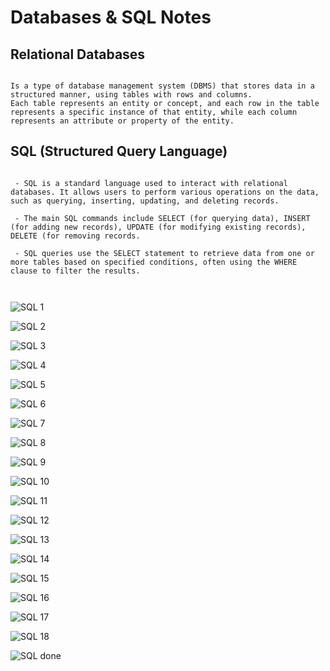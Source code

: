 
# Databases & SQL Notes

## Relational Databases

```

Is a type of database management system (DBMS) that stores data in a structured manner, using tables with rows and columns.
Each table represents an entity or concept, and each row in the table represents a specific instance of that entity, while each column represents an attribute or property of the entity.

```

## SQL (Structured Query Language)

```

 - SQL is a standard language used to interact with relational databases. It allows users to perform various operations on the data, such as querying, inserting, updating, and deleting records.

 - The main SQL commands include SELECT (for querying data), INSERT (for adding new records), UPDATE (for modifying existing records), DELETE (for removing records.

 - SQL queries use the SELECT statement to retrieve data from one or more tables based on specified conditions, often using the WHERE clause to filter the results.

 
```

![SQL 1](assests/sql_1.png)

![SQL 2](assests/sql_2.png)

![SQL 3](assests/sql_3.png)

![SQL 4](assests/sql_4.png)

![SQL 5](assests/sql_5.png)

![SQL 6](assests/sql_6.png)

![SQL 7](assests/sql_7.png)

![SQL 8](assests/sql_8.png)

![SQL 9](assests/sql_9.png)

![SQL 10](assests/sql_10.png)

![SQL 11](assests/sql_11.png)

![SQL 12](assests/sql_12.png)

![SQL 13](assests/sql_13.png)

![SQL 14](assests/sql_14.png)

![SQL 15](assests/sql_15.png)

![SQL 16](assests/sql_16.png)

![SQL 17](assests/sql_17.png)

![SQL 18](assests/sql_18.png)

![SQL done](assests/sql_done.png)

